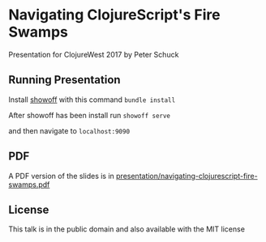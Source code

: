 # Navigating ClojureScript's Fire Swamps

Presentation for ClojureWest 2017 by Peter Schuck

## Running Presentation

Install [showoff](https://github.com/puppetlabs/showoff) with this command `bundle install`

After showoff has been install run `showoff serve`

and then navigate to `localhost:9090`

## PDF

A PDF version of the slides is in [presentation/navigating-clojurescript-fire-swamps.pdf](presentation/navigating-clojurescript-fire-swamps.pdf)

## License

This talk is in the public domain and also available with the MIT license
